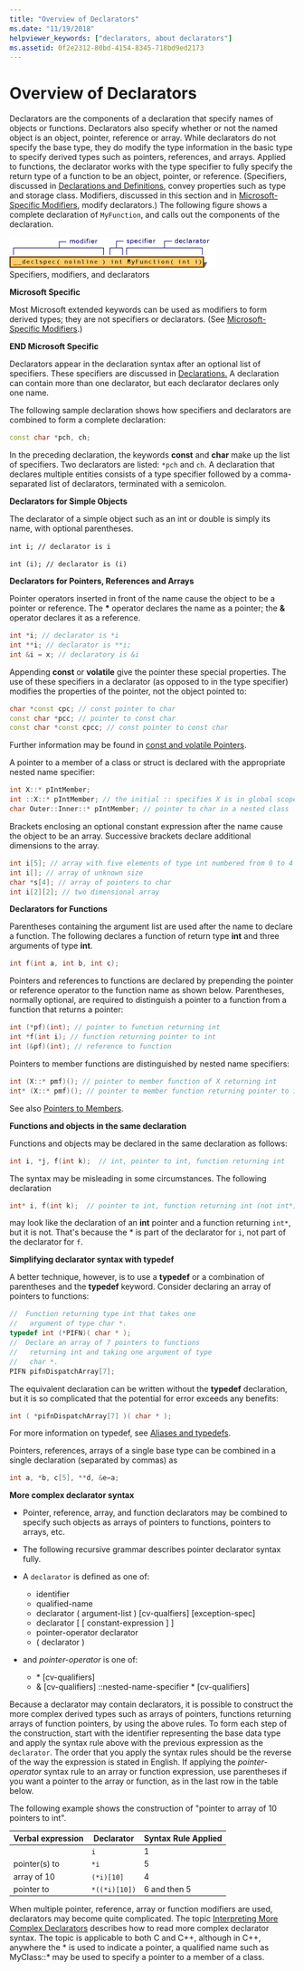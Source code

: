 ```yaml
---
title: "Overview of Declarators"
ms.date: "11/19/2018"
helpviewer_keywords: ["declarators, about declarators"]
ms.assetid: 0f2e2312-80bd-4154-8345-718bd9ed2173
---
```

# Overview of Declarators

Declarators are the components of a declaration that specify names of objects or functions. Declarators also specify whether or not the named object is an object, pointer, reference or array.  While declarators do not specify the base type, they do modify the type information in the basic type to specify derived types such as pointers, references, and arrays.  Applied to functions, the declarator works with the type specifier to fully specify the return type of a function to be an object, pointer, or reference. (Specifiers, discussed in [Declarations and Definitions](declarations-and-definitions-cpp.md), convey properties such as type and storage class. Modifiers, discussed in this section and in [Microsoft-Specific Modifiers](../cpp/microsoft-specific-modifiers.md), modify declarators.) The following figure shows a complete declaration of `MyFunction`, and calls out the components of the declaration.

![Modifiers, specifiers, and declarators](../cpp/media/vc38qy1.gif "Modifiers, specifiers, and declarators") <br/>
Specifiers, modifiers, and declarators

**Microsoft Specific**

Most Microsoft extended keywords can be used as modifiers to form derived types; they are not specifiers or declarators. (See [Microsoft-Specific Modifiers](../cpp/microsoft-specific-modifiers.md).)

**END Microsoft Specific**

Declarators appear in the declaration syntax after an optional list of specifiers. These specifiers are discussed in [Declarations.](declarations-and-definitions-cpp.md) A declaration can contain more than one declarator, but each declarator declares only one name.

The following sample declaration shows how specifiers and declarators are combined to form a complete declaration:

```cpp
const char *pch, ch;
```

In the preceding declaration, the keywords **const** and **char** make up the list of specifiers. Two declarators are listed: `*pch` and `ch`.  A declaration that declares multiple entities consists of a type specifier followed by a comma-separated list of declarators, terminated with a semicolon.

**Declarators for Simple Objects**

The declarator of a simple object such as an int or double is simply its name, with optional parentheses.

`int i; // declarator is i`

`int (i); // declarator is (i)`

**Declarators for Pointers, References and Arrays**

Pointer operators inserted in front of the name cause the object to be a pointer or reference.  The <strong>\*</strong> operator declares the name as a pointer; the **&** operator declares it as a reference.

```cpp
int *i; // declarator is *i
int **i; // declarator is **i;
int &i = x; // declaratory is &i
```

Appending **const** or **volatile** give the pointer these special properties.  The use of these specifiers in a declarator (as opposed to in the type specifier) modifies the properties of the pointer, not the object pointed to:

```cpp
char *const cpc; // const pointer to char
const char *pcc; // pointer to const char
const char *const cpcc; // const pointer to const char
```

Further information may be found in [const and volatile Pointers](../cpp/const-and-volatile-pointers.md).

A pointer to a member of a class or struct is declared with the appropriate nested name specifier:

```cpp
int X::* pIntMember;
int ::X::* pIntMember; // the initial :: specifies X is in global scope
char Outer::Inner::* pIntMember; // pointer to char in a nested class
```

Brackets enclosing an optional constant expression after the name cause the object to be an array.  Successive brackets declare additional dimensions to the array.

```cpp
int i[5]; // array with five elements of type int numbered from 0 to 4
int i[]; // array of unknown size
char *s[4]; // array of pointers to char
int i[2][2]; // two dimensional array
```

**Declarators for Functions**

Parentheses containing the argument list are used after the name to declare a function.  The following declares a function of return type **int** and three arguments of type **int**.

```cpp
int f(int a, int b, int c);
```

Pointers and references to functions are declared by prepending the pointer or reference operator to the function name as shown below.  Parentheses, normally optional, are required to distinguish a pointer to a function from a function that returns a pointer:

```cpp
int (*pf)(int); // pointer to function returning int
int *f(int i); // function returning pointer to int
int (&pf)(int); // reference to function
```

Pointers to member functions are distinguished by nested name specifiers:

```cpp
int (X::* pmf)(); // pointer to member function of X returning int
int* (X::* pmf)(); // pointer to member function returning pointer to int
```

See also [Pointers to Members](../cpp/pointers-to-members.md).

**Functions and objects in the same declaration**

Functions and objects may be declared in the same declaration as follows:

```cpp
int i, *j, f(int k);  // int, pointer to int, function returning int
```

The syntax may be misleading in some circumstances.  The following declaration

```cpp
int* i, f(int k);  // pointer to int, function returning int (not int*)
```

may look like the declaration of an **int** pointer and a function returning `int*`, but it is not.  That's because the \* is part of the declarator for `i`, not part of the declarator for `f`.

**Simplifying declarator syntax with typedef**

A better technique, however, is to use a **typedef** or a combination of parentheses and the **typedef** keyword. Consider declaring an array of pointers to functions:

```cpp
//  Function returning type int that takes one
//   argument of type char *.
typedef int (*PIFN)( char * );
//  Declare an array of 7 pointers to functions
//   returning int and taking one argument of type
//   char *.
PIFN pifnDispatchArray[7];
```

The equivalent declaration can be written without the **typedef** declaration, but it is so complicated that the potential for error exceeds any benefits:

```cpp
int ( *pifnDispatchArray[7] )( char * );
```

For more information on typedef, see [Aliases and typedefs](aliases-and-typedefs-cpp.md).

Pointers, references, arrays of a single base type can be combined in a single declaration (separated by commas) as

```cpp
int a, *b, c[5], **d, &e=a;
```

**More complex declarator syntax**

- Pointer, reference, array, and function declarators may be combined to specify such objects as arrays of pointers to functions, pointers to arrays, etc.

- The following recursive grammar describes pointer declarator syntax fully.

- A `declarator` is defined as one of:

  - identifier
  - qualified-name
  - declarator ( argument-list ) [cv-qualfiers] [exception-spec]
  - declarator [ [ constant-expression ] ]
  - pointer-operator declarator
  - ( declarator )

- and *pointer-operator* is one of:

  - \* [cv-qualifiers]
  - & [cv-qualifiers] ::nested-name-specifier \* [cv-qualifiers]

Because a declarator may contain declarators, it is possible to construct the more complex derived types such as arrays of pointers, functions returning arrays of function pointers, by using the above rules.  To form each step of the construction, start with the identifier representing the base data type and apply the syntax rule above with the previous expression as the `declarator`.  The order that you apply the syntax rules should be the reverse of the way the expression is stated in English.  If applying the *pointer-operator* syntax rule to an array or function expression, use parentheses if you want a pointer to the array or function, as in the last row in the table below.

The following example shows the construction of "pointer to array of 10 pointers to int".

|Verbal expression|Declarator|Syntax Rule Applied|
|-----------------------|----------------|-------------------------|
||`i`|1|
|pointer(s) to|`*i`|5|
|array of 10|`(*i)[10]`|4|
|pointer to|`*((*i)[10])`|6 and then 5|

When multiple pointer, reference, array or function modifiers are used, declarators may become quite complicated.  The topic [Interpreting More Complex Declarators](../c-language/interpreting-more-complex-declarators.md) describes how to read more complex declarator syntax.  The topic is applicable to both C and C++, although in C++, anywhere the \* is used to indicate a pointer, a qualified name such as MyClass::\* may be used to specify a pointer to a member of a class.